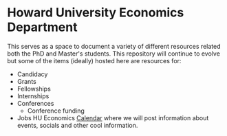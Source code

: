 # Howard University Economics Department
This serves as a space to document a variety of different resources related both the PhD and Master's students. This repository will continue to evolve but some of the items (ideally) hosted here are resources for:

- Candidacy
- Grants
- Fellowships
- Internships
- Conferences
   * Conference funding
- Jobs
HU Economics [Calendar](https://outlook.office365.com/owa/HUTM-hueconomicsdepartment@howard.edu/groupsubscription.ashx?action=join&source=MSExchange/LokiServer&guid=5d724703-f013-4ab0-813c-d3e8786c5b8c
) where we will post information about events, socials and other cool information.

